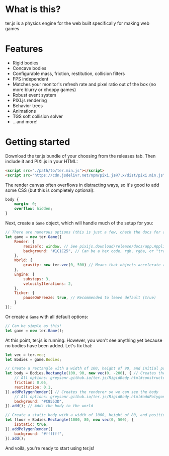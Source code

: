 # What is this?
ter.js is a physics engine for the web built specifically for making web games

# Features
- Rigid bodies
- Concave bodies
- Configurable mass, friction, restitution, collision filters
- FPS independent
- Matches your monitor's refresh rate and pixel ratio out of the box (no more blurry or choppy games)
- Robust event system
- PIXI.js rendering
- Behavior trees
- Animations
- TGS soft collision solver
- ...and more!

# Getting started
Download the ter.js bundle of your choosing from the releases tab. Then include it and PIXI.js in your HTML:
```HTML
<script src="./path/to/ter.min.js"></script>
<script src="https://cdn.jsdelivr.net/npm/pixi.js@7.x/dist/pixi.min.js"></script>
```
The render canvas often overflows in distracting ways, so it's good to add some CSS (but this is completely optional):
```CSS
body {
	margin: 0;
	overflow: hidden;
}
```
Next, create a `Game` object, which will handle much of the setup for you:
```JavaScript
// There are numerous options (this is just a few, check the docs for all of them!):
let game = new ter.Game({
	Render: {
		resizeTo: window, // See pixijs.download/release/docs/app.Application.html#resizeTo
		background: "#1C1C25", // Can be a hex code, rgb, rgba, or "transparent"
	},
	World: {
		gravity: new ter.vec(0, 500) // Means that objects accelerate at 500px/s^2 down
	},
	Engine: {
		substeps: 3,
		velocityIterations: 2,
	},
	Ticker: {
		pauseOnFreeze: true, // Recommended to leave default (true)
	}
});
```
Or create a `Game` with all default options:
```JavaScript
// Can be simple as this!
let game = new ter.Game();
```
At this point, ter.js is running. However, you won't see anything yet because no bodies have been added. Let's fix that:
```JavaScript
let vec = ter.vec;
let Bodies = game.Bodies;

// Create a rectangle with a width of 100, height of 90, and initial position of (0, -200)
let body = Bodies.Rectangle(100, 90, new vec(0, -200), { // Creates the physics body
	// All options: greysonr.github.io/ter.js/RigidBody.html#constructor
	friction: 0.05,
	restitution: 0.1,
}).addPolygonRender({ // Creates the renderer so we can see the body
	// All options: greysonr.github.io/ter.js/RigidBody.html#addPolygonRender
	background: "#C8553D",
}).add(); // Adds the body to the world

// Create a static body with a width of 1000, height of 80, and position of (0, 500)
let floor = Bodies.Rectangle(1000, 80, new vec(0, 500), {
	isStatic: true,
}).addPolygonRender({
	background: "#ffffff",
}).add();
```
And voilà, you're ready to start using ter.js!
